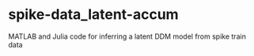 # spike-data_latent-accum
MATLAB and Julia code for inferring a latent DDM model from spike train data
